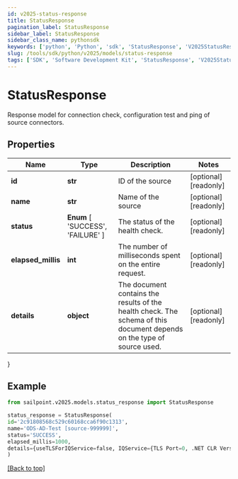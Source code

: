 ```yaml
---
id: v2025-status-response
title: StatusResponse
pagination_label: StatusResponse
sidebar_label: StatusResponse
sidebar_class_name: pythonsdk
keywords: ['python', 'Python', 'sdk', 'StatusResponse', 'V2025StatusResponse'] 
slug: /tools/sdk/python/v2025/models/status-response
tags: ['SDK', 'Software Development Kit', 'StatusResponse', 'V2025StatusResponse']
---
```


# StatusResponse

Response model for connection check, configuration test and ping of source connectors.

## Properties

Name | Type | Description | Notes
------------ | ------------- | ------------- | -------------
**id** | **str** | ID of the source | [optional] [readonly] 
**name** | **str** | Name of the source | [optional] [readonly] 
**status** |  **Enum** [  'SUCCESS',    'FAILURE' ] | The status of the health check. | [optional] [readonly] 
**elapsed_millis** | **int** | The number of milliseconds spent on the entire request. | [optional] [readonly] 
**details** | **object** | The document contains the results of the health check. The schema of this document depends on the type of source used.  | [optional] [readonly] 
}

## Example

```python
from sailpoint.v2025.models.status_response import StatusResponse

status_response = StatusResponse(
id='2c91808568c529c60168cca6f90c1313',
name='ODS-AD-Test [source-999999]',
status='SUCCESS',
elapsed_millis=1000,
details={useTLSForIQService=false, IQService={TLS Port=0, .NET CLR Version=4.0.30319.42000, SecondaryServiceStatus=Running, Port=5050, Host=AUTOMATION-AD, Name=IQService, IQServiceStatus=Running, SecondaryService=IQService-Instance1-Secondary, Version=IQService Sep-2020, secondaryPort=5051, OS Architecture=AMD64, Operating System=Microsoft Windows Server 2012 R2 Standard, highestDotNetVersion=4.8 or later, Build Time=09/22/2020 06:34 AM -0500}, IQServiceClientAuthEnabled=false, requestProcessedOn=1/19/2021 1:47:14 PM}
)

```
[[Back to top]](#) 

